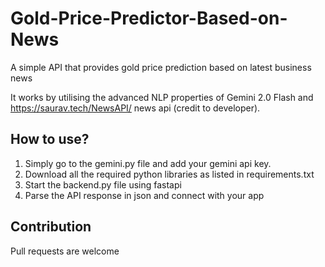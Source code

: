 # Gold-Price-Predictor-Based-on-News
A simple API that provides gold price prediction based on latest business news

It works by utilising the advanced NLP properties of Gemini 2.0 Flash and https://saurav.tech/NewsAPI/ news api (credit to developer).

## How to use?
1. Simply go to the gemini.py file and add your gemini api key.
2. Download all the required python libraries as listed in requirements.txt
3. Start the backend.py file using fastapi
4. Parse the API response in json and connect with your app

## Contribution
Pull requests are welcome
